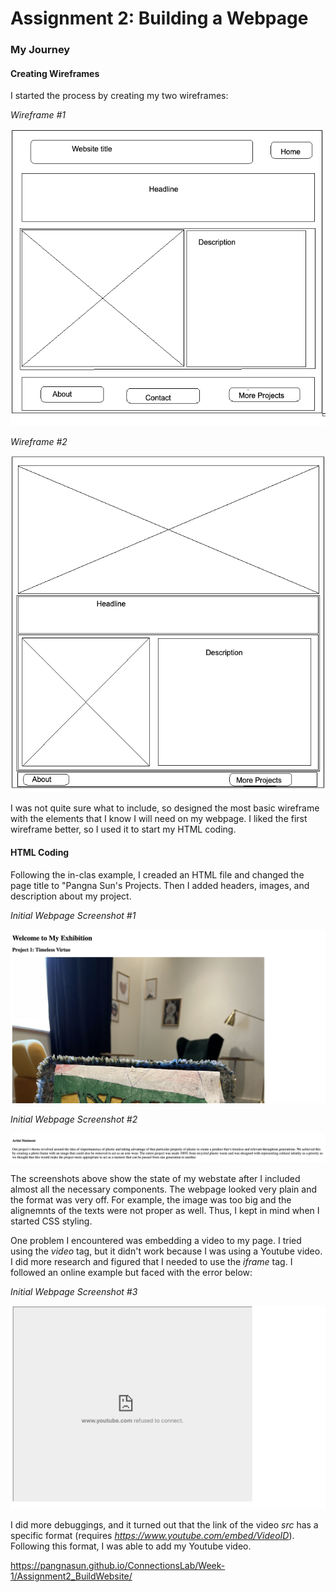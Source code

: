 # Assignment 2: Building a Webpage

### My Journey
#### Creating Wireframes
I started the process by creating my two wireframes:

*Wireframe #1*

![Wireframe #1](wireframes/Wireframe1.png)


*Wireframe #2*

![Wireframe #1](wireframes/Wireframe2.png)

I was not quite sure what to include, so designed the most basic wireframe with the elements that I know I will need on my webpage. I liked the first wireframe better, so I used it to start my HTML coding. 

#### HTML Coding
Following the in-clas example, I creaded an HTML file and changed the page title to "Pangna Sun's Projects. Then I added headers, images, and description about my project. 

*Initial Webpage Screenshot #1*

![webpage #1](ScreenShots/webpage_1.png)

*Initial Webpage Screenshot #2*

![webpage #2](ScreenShots/webpage_2.png)

The screenshots above show the state of my webstate after I included almost all the necessary components. The webpage looked very plain and the format was very off. For example, the image was too big and the alignemnts of the texts were not proper as well. Thus, I kept in mind when I started CSS styling. 

One problem I encountered was embedding a video to my page. I tried using the *video* tag, but it didn't work because I was using a Youtube video. I did more research and figured that I needed to use the *iframe* tag. I followed an online example but faced with the error below:

*Initial Webpage Screenshot #3*

![webpage #3](ScreenShots/webpage_3.png)

I did more debuggings, and it turned out that the link of the video *src* has a specific format (requires *https://www.youtube.com/embed/VideoID*). Following this format, I was able to add my Youtube video.

https://pangnasun.github.io/ConnectionsLab/Week-1/Assignment2_BuildWebsite/
